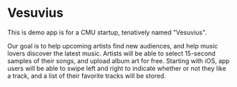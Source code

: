 # Vesuvius
This is demo app is for a CMU startup, tenatively named "Vesuvius".

Our goal is to help upcoming artists find new audiences, and help music lovers discover the latest music. Artists will be able to select 15-second samples of their songs, and upload album art for free. Starting with iOS, app users will be able to swipe left and right to indicate whether or not they like a track, and a list of their favorite tracks will be stored.

